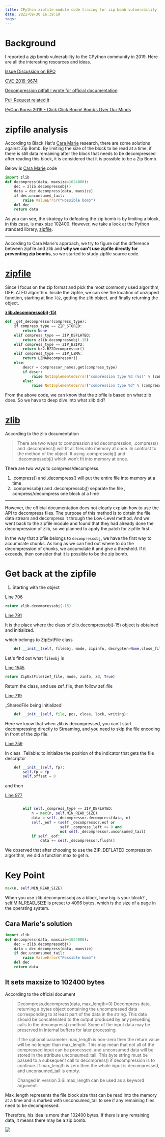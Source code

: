 ```yaml
---
title: CPython zipfile module code tracing for zip bomb vulnerability
date: 2021-09-30 16:39:10
tags:
---
```


# Background

I reported a zip bomb vulnerability to the CPython community in 2019. Here are all the interesting resources and ideas.

[Issue Discussion on BPO](https://bugs.python.org/issue36462)

[CVE-2019-9674](https://cve.mitre.org/cgi-bin/cvename.cgi?name=CVE-2019-9674)

[Decompression pitfall I wrote for official documentation](https://docs.python.org/3/library/zipfile.html#decompression-pitfalls)

[Pull Request related it](https://github.com/python/cpython/pull/13378)

[PyCon Korea 2019 - Click Click Boom! Bombs Over Our Minds](https://www.youtube.com/watch?v=-S4JVQt6GX4&ab_channel=PyConKorea)

# zipfile analysis

According to Black Hat's  [Cara Marie](https://www.blackhat.com/docs/us-16/materials/us-16-Marie-I-Came-to-Drop-Bombs-Auditing-The-Compression-Algorithm-Weapons-Cache.pdf) research, there are some solutions against Zip Bomb. By limiting the size of the block to be read at a time, if there is still data remaining after the block that needs to be decompressed after reading this block, it is considered that it is possible to be a Zip Bomb.

Below is [Cara Marie](https://www.blackhat.com/docs/us-16/materials/us-16-Marie-I-Came-to-Drop-Bombs-Auditing-The-Compression-Algorithm-Weapons-Cache.pdf) code

```python
import zlib
def decompress(data, maxsize=1024000):
    dec = zlib.decompressobj()
    data = dec.decompress(data, maxsize)
    if dec.unconsumed_tail:
        raise ValueError("Possible bomb")
    del dec
    return data
```

As you can see, the strategy to defeating the zip bomb is by limiting a block, in this case, is max size 102400. However, we take a look at the Python standard library, [zipfile](https://github.com/python/cpython/blob/3.9/Lib/zipfile.py).


---

According to Cara Marie's approach, we try to figure out the difference between zipfile and zlib and **why we can't use zipfile directly for preventing zip bombs**, so we started to study zipfile source code.


# [zipfile](https://github.com/python/cpython/blob/master/Lib/zipfile.py)

Since I focus on the zip format and pick the most commonly used algorithm, DEFLATED algorithm. Inside the zipfile, we can see the location of unzipped function, starting at line `702`, getting the zlib object, and finally returning the object.

**[zlib.decompressobj(-15)](https://github.com/python/cpython/blob/f2320b37d9c85d8ddfc0c6afa81b77cd5f6e5ef2/Lib/zipfile.py#L702-L716)**


```python
def _get_decompressor(compress_type):
    if compress_type == ZIP_STORED:
        return None
    elif compress_type == ZIP_DEFLATED:
        return zlib.decompressobj(-15)
    elif compress_type == ZIP_BZIP2:
        return bz2.BZ2Decompressor()
    elif compress_type == ZIP_LZMA:
        return LZMADecompressor()
    else:
        descr = compressor_names.get(compress_type)
        if descr:
            raise NotImplementedError("compression type %d (%s)" % (compress_type, descr))
        else:
            raise NotImplementedError("compression type %d" % (compress_type,))
```

From the above code, we can know that the zipfile is based on what zlib does. So we have to deep dive into what zlib did?

# [zlib](https://docs.python.org/3/library/zlib.html)

According to the zlib documentation

> There are two ways to compression and decompression, .compress() and .decompress() will fit all files into memory at once. In contrast to the method of the object. It using .compressobj() and .decompressobj() which won’t fit into memory at once.

There are two ways to compress/decompress.

1. .compress() and .decompress() will put the entire file into memory at a time
2. .compressobj() and .decompressobj() separate the file , compress/decompress one block at a time

---

However, the official documentation does not clearly explain how to use the API to decompress files. The purpose of this method is to obtain the file data stream and decompress it through the Low-Level method. And we went back to the zipfile module and found that they had already done the decompression of zlib, so we planned to apply the patch for zipfile first.

In the way that zipfile belongs to `decompressobj`, we have the first way to accumulate chunks. As long as we can find out where to do the decompression of chunks, we accumulate it and give a threshold. If it exceeds, then consider that it is possible to be the zip bomb.


# Get back at the zipfile

1. Starting with the object

[Line 706](https://github.com/python/cpython/blob/f2320b37d9c85d8ddfc0c6afa81b77cd5f6e5ef2/Lib/zipfile.py#L706)
```python
return zlib.decompressobj(-15)
```

[Line 791](https://github.com/python/cpython/blob/f2320b37d9c85d8ddfc0c6afa81b77cd5f6e5ef2/Lib/zipfile.py#L791)

It is the place where the class of zlib.decompressobj(-15) object is obtained and initialized.


which belongs to ZipExtFile class
```python
    def __init__(self, fileobj, mode, zipinfo, decrypter=None,close_fileobj=False):
```

Let's find out what `fileobj` is

[Line 1545](https://github.com/python/cpython/blob/f2320b37d9c85d8ddfc0c6afa81b77cd5f6e5ef2/Lib/zipfile.py#L1545)

```python
return ZipExtFile(zef_file, mode, zinfo, zd, True)
```

Return the class, and use zef_file, then follow zef_file



[Line 719](https://github.com/python/cpython/blob/f2320b37d9c85d8ddfc0c6afa81b77cd5f6e5ef2/Lib/zipfile.py#L719)

_SharedFile being initialized

```python
    def __init__(self, file, pos, close, lock, writing):
```

Here we know that when zlib is decompressed, you can't start decompressing directly to Streaming, and you need to skip the file encoding in front of the zip file.

[Line 759](https://github.com/python/cpython/blob/f2320b37d9c85d8ddfc0c6afa81b77cd5f6e5ef2/Lib/zipfile.py#L759)

In class _Tellable: to initialize the position of the indicator that gets the file descriptor
```python
    def __init__(self, fp):
        self.fp = fp
        self.offset = 0
```

and then

[Line 977](https://github.com/python/cpython/blob/f2320b37d9c85d8ddfc0c6afa81b77cd5f6e5ef2/Lib/zipfile.py#L977-L984)


```python

        elif self._compress_type == ZIP_DEFLATED:
            n = max(n, self.MIN_READ_SIZE)
            data = self._decompressor.decompress(data, n)
            self._eof = (self._decompressor.eof or
                         self._compress_left <= 0 and
                         not self._decompressor.unconsumed_tail)
            if self._eof:
                data += self._decompressor.flush()

```

We observed that after choosing to use the ZIP_DEFLATED compression algorithm, we did a function max to get n.

# Key Point
```python
max(n, self.MIN_READ_SIZE)
```

When you use zlib.decompressobj as a block, how big is your block?
, self.MIN_READ_SIZE is preset to 4096 bytes, which is the size of a page in the operating system.

## Cara Marie's solution

```python
import zlib
def decompress(data, maxsize=1024000):
    dec = zlib.decompressobj()
    data = dec.decompress(data, maxsize)
    if dec.unconsumed_tail:
        raise ValueError("Possible bomb")
    del dec
    return data
```

## It sets maxsize to 102400 bytes

According to the official document

> Decompress.decompress(data, max_length=0)
> Decompress data, returning a bytes object containing the uncompressed data corresponding to at least part of the data in the string. This data should be concatenated to the output produced by any preceding calls to the decompress() method. Some of the input data may be preserved in internal buffers for later processing.
>
> If the optional parameter max_length is non-zero then the return value will be no longer than max_length. This may mean that not all of the compressed input can be processed, and unconsumed data will be stored in the attribute unconsumed_tail. This byte string must be passed to a subsequent call to decompress() if decompression is to continue. If max_length is zero then the whole input is decompressed, and unconsumed_tail is empty.
>
> Changed in version 3.6: max_length can be used as a keyword argument.


Max_length represents the file block size that can be read into the memory at a time and is marked with unconsumed_tail to see if any remaining files need to be decompressed.

Therefore, his idea is more than 102400 bytes. If there is any remaining data, it means there may be a zip bomb.

![](https://i.imgur.com/7schHy0.png)

